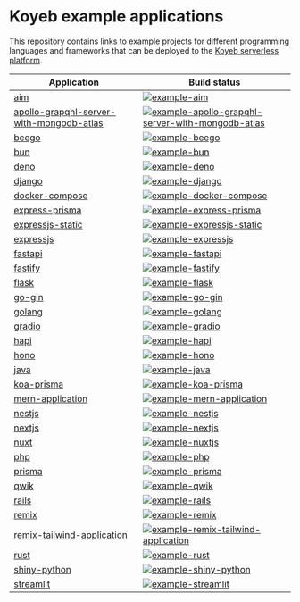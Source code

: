 # Koyeb example applications

This repository contains links to example projects for different programming languages and frameworks that can be deployed to the [Koyeb serverless platform](https://www.koyeb.com/).

| Application | Build status |
|------------ | ------------ |
| [aim](https://github.com/koyeb/example-aim) | [![example-aim](https://github.com/koyeb/example-aim/actions/workflows/deploy.yaml/badge.svg)](https://github.com/koyeb/example-aim/actions)
| [apollo-grapqhl-server-with-mongodb-atlas](https://github.com/koyeb/example-apollo-grapqhl-server-with-mongodb-atlas) | [![example-apollo-grapqhl-server-with-mongodb-atlas](https://github.com/koyeb/example-apollo-grapqhl-server-with-mongodb-atlas/actions/workflows/deploy.yaml/badge.svg)](https://github.com/koyeb/example-apollo-grapqhl-server-with-mongodb-atlas/actions)
| [beego](https://github.com/koyeb/example-beego) | [![example-beego](https://github.com/koyeb/example-beego/actions/workflows/deploy.yaml/badge.svg)](https://github.com/koyeb/example-beego/actions)
| [bun](https://github.com/koyeb/example-bun) | [![example-bun](https://github.com/koyeb/example-bun/actions/workflows/deploy.yaml/badge.svg)](https://github.com/koyeb/example-bun/actions)
| [deno](https://github.com/koyeb/example-deno) | [![example-deno](https://github.com/koyeb/example-deno/actions/workflows/deploy.yaml/badge.svg)](https://github.com/koyeb/example-deno/actions)
| [django](https://github.com/koyeb/example-django) | [![example-django](https://github.com/koyeb/example-django/actions/workflows/deploy.yaml/badge.svg)](https://github.com/koyeb/example-django/actions)
| [docker-compose](https://github.com/koyeb/example-docker-compose) | [![example-docker-compose](https://github.com/koyeb/example-docker-compose/actions/workflows/deploy.yaml/badge.svg)](https://github.com/koyeb/example-docker-compose/actions)
| [express-prisma](https://github.com/koyeb/example-express-prisma) | [![example-express-prisma](https://github.com/koyeb/example-express-prisma/actions/workflows/deploy.yaml/badge.svg)](https://github.com/koyeb/example-express-prisma/actions)
| [expressjs-static](https://github.com/koyeb/example-expressjs-static) | [![example-expressjs-static](https://github.com/koyeb/example-expressjs-static/actions/workflows/deploy.yaml/badge.svg)](https://github.com/koyeb/example-expressjs-static/actions)
| [expressjs](https://github.com/koyeb/example-expressjs) | [![example-expressjs](https://github.com/koyeb/example-expressjs/actions/workflows/deploy.yaml/badge.svg)](https://github.com/koyeb/example-expressjs/actions)
| [fastapi](https://github.com/koyeb/example-fastapi) | [![example-fastapi](https://github.com/koyeb/example-fastapi/actions/workflows/deploy.yaml/badge.svg)](https://github.com/koyeb/example-fastapi/actions)
| [fastify](https://github.com/koyeb/example-fastify) | [![example-fastify](https://github.com/koyeb/example-fastify/actions/workflows/deploy.yaml/badge.svg)](https://github.com/koyeb/example-fastify/actions)
| [flask](https://github.com/koyeb/example-flask) | [![example-flask](https://github.com/koyeb/example-flask/actions/workflows/deploy.yaml/badge.svg)](https://github.com/koyeb/example-flask/actions)
| [go-gin](https://github.com/koyeb/example-go-gin) | [![example-go-gin](https://github.com/koyeb/example-go-gin/actions/workflows/deploy.yaml/badge.svg)](https://github.com/koyeb/example-go-gin/actions)
| [golang](https://github.com/koyeb/example-golang) | [![example-golang](https://github.com/koyeb/example-golang/actions/workflows/deploy.yaml/badge.svg)](https://github.com/koyeb/example-golang/actions)
| [gradio](https://github.com/koyeb/example-gradio) | [![example-gradio](https://github.com/koyeb/example-gradio/actions/workflows/deploy.yaml/badge.svg)](https://github.com/koyeb/example-gradio/actions)
| [hapi](https://github.com/koyeb/example-hapi) | [![example-hapi](https://github.com/koyeb/example-hapi/actions/workflows/deploy.yaml/badge.svg)](https://github.com/koyeb/example-hapi/actions)
| [hono](https://github.com/koyeb/example-hono) | [![example-hono](https://github.com/koyeb/example-hono/actions/workflows/deploy.yaml/badge.svg)](https://github.com/koyeb/example-hono/actions)
| [java](https://github.com/koyeb/example-java) | [![example-java](https://github.com/koyeb/example-java/actions/workflows/deploy.yaml/badge.svg)](https://github.com/koyeb/example-java/actions)
| [koa-prisma](https://github.com/koyeb/example-koa-prisma) | [![example-koa-prisma](https://github.com/koyeb/example-koa-prisma/actions/workflows/deploy.yaml/badge.svg)](https://github.com/koyeb/example-koa-prisma/actions)
| [mern-application](https://github.com/koyeb/example-mern-application) | [![example-mern-application](https://github.com/koyeb/example-mern-application/actions/workflows/deploy.yaml/badge.svg)](https://github.com/koyeb/example-mern-application/actions)
| [nestjs](https://github.com/koyeb/example-nestjs) | [![example-nestjs](https://github.com/koyeb/example-nestjs/actions/workflows/deploy.yaml/badge.svg)](https://github.com/koyeb/example-nestjs/actions)
| [nextjs](https://github.com/koyeb/example-nextjs) | [![example-nextjs](https://github.com/koyeb/example-nextjs/actions/workflows/deploy.yaml/badge.svg)](https://github.com/koyeb/example-nextjs/actions)
| [nuxt](https://github.com/koyeb/example-nuxt) | [![example-nuxtjs](https://github.com/koyeb/example-nuxt/actions/workflows/deploy.yaml/badge.svg)](https://github.com/koyeb/example-nuxt/actions)
| [php](https://github.com/koyeb/example-php) | [![example-php](https://github.com/koyeb/example-php/actions/workflows/deploy.yaml/badge.svg)](https://github.com/koyeb/example-php/actions)
| [prisma](https://github.com/koyeb/example-prisma) | [![example-prisma](https://github.com/koyeb/example-prisma/actions/workflows/deploy.yaml/badge.svg)](https://github.com/koyeb/example-prisma/actions)
| [qwik](https://github.com/koyeb/example-qwik) | [![example-qwik](https://github.com/koyeb/example-qwik/actions/workflows/deploy.yaml/badge.svg)](https://github.com/koyeb/example-qwik/actions)
| [rails](https://github.com/koyeb/example-rails) | [![example-rails](https://github.com/koyeb/example-rails/actions/workflows/deploy.yaml/badge.svg)](https://github.com/koyeb/example-rails/actions)
| [remix](https://github.com/koyeb/example-remix) | [![example-remix](https://github.com/koyeb/example-remix/actions/workflows/deploy.yaml/badge.svg)](https://github.com/koyeb/example-remix/actions)
| [remix-tailwind-application](https://github.com/koyeb/example-remix-tailwind-application) | [![example-remix-tailwind-application](https://github.com/koyeb/example-remix-tailwind-application/actions/workflows/deploy.yaml/badge.svg)](https://github.com/koyeb/example-remix-tailwind-application/actions)
| [rust](https://github.com/koyeb/example-rust) | [![example-rust](https://github.com/koyeb/example-rust/actions/workflows/deploy.yaml/badge.svg)](https://github.com/koyeb/example-rust/actions)
| [shiny-python](https://github.com/koyeb/example-shiny-python) | [![example-shiny-python](https://github.com/koyeb/example-shiny-python/actions/workflows/deploy.yaml/badge.svg)](https://github.com/koyeb/example-shiny-python/actions)
| [streamlit](https://github.com/koyeb/example-streamlit) | [![example-streamlit](https://github.com/koyeb/example-streamlit/actions/workflows/deploy.yaml/badge.svg)](https://github.com/koyeb/example-streamlit/actions)
